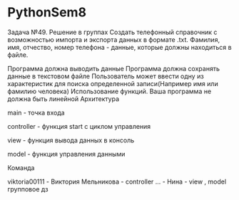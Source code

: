 # PythonSem8
Задача №49. Решение в группах Создать телефонный справочник с возможностью импорта и экспорта данных в формате .txt. Фамилия, имя, отчество, номер телефона - данные, которые должны находиться в файле.

Программа должна выводить данные
Программа должна сохранять данные в текстовом файле
Пользователь может ввести одну из характеристик для поиска определенной записи(Например имя или фамилию человека)
Использование функций. Ваша программа не должна быть линейной
Архитектура

main - точка входа

controller - функция start с циклом управления

view - функция вывода данных в консоль

model - функция управления данными

Команда

viktoria00111 - Виктория Мельникова - controller
... - Нина - view , model
групповое дз
